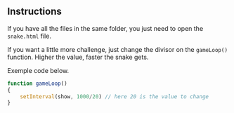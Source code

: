 ## Instructions

If you have all the files in the same folder, you just need to open the `snake.html` file.

If you want a little more challenge, just change the divisor on the `gameLoop()` function. Higher the value, faster the snake gets.

Exemple code below.

```js
function gameLoop()
{
    setInterval(show, 1000/20) // here 20 is the value to change
}
```